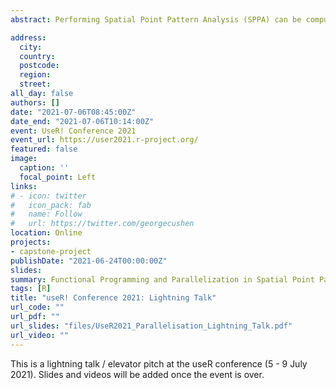 ```yaml
---
abstract: Performing Spatial Point Pattern Analysis (SPPA) can be computationally intensive for larger data sets, or data with non-uniform observation windows.  It can take a day or more to run a dataset of 7,000 points.  There is also often a need to repeatedly apply the same method to different cuts of data (e.g. running the same tests for different regions, subtypes), or when mapping and visualising the results of the analysis.  This talk looks at the K-test and compares the performance of a for-loop function, a functional programming function using purrr, and parallelization.  I also share the code for parallelizing the envelope simulations that are OS agnostic.  

address:
  city: 
  country: 
  postcode: 
  region: 
  street: 
all_day: false
authors: []
date: "2021-07-06T08:45:00Z"
date_end: "2021-07-06T10:14:00Z"
event: UseR! Conference 2021
event_url: https://user2021.r-project.org/
featured: false
image:
  caption: ''
  focal_point: Left
links:
# - icon: twitter
#   icon_pack: fab
#   name: Follow
#   url: https://twitter.com/georgecushen
location: Online
projects:
- capstone-project
publishDate: "2021-06-24T00:00:00Z"
slides: 
summary: Functional Programming and Parallelization in Spatial Point Pattern Analysis
tags: [R]
title: "useR! Conference 2021: Lightning Talk"
url_code: ""
url_pdf: ""
url_slides: "files/UseR2021_Parallelisation_Lightning_Talk.pdf"
url_video: ""
---
```


This is a lightning talk / elevator pitch at the useR conference (5 - 9 July 2021).  Slides and videos will be added once the event is over.  

